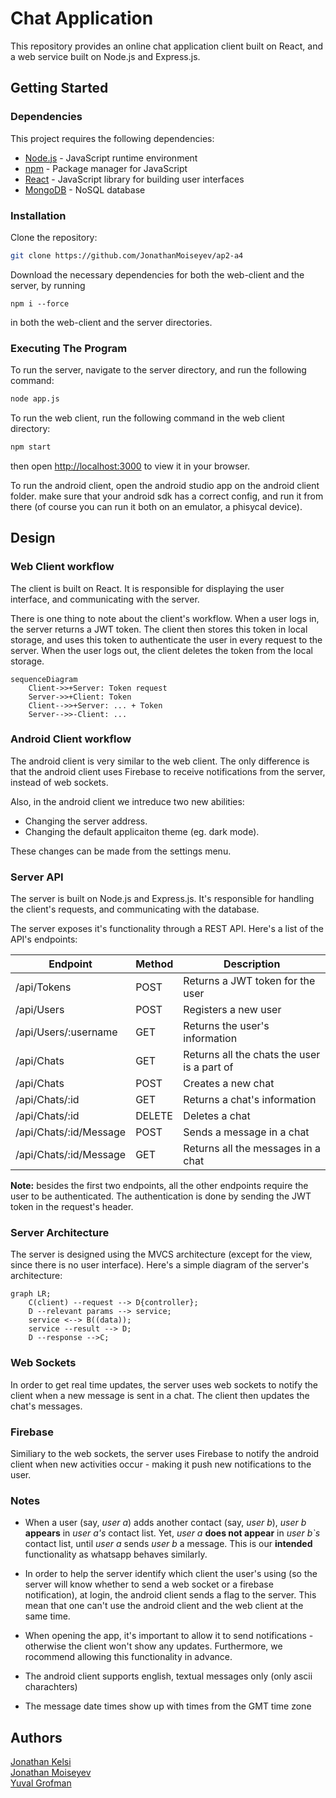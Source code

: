 # Chat Application

This repository provides an online chat application client built on React, and a web service built on Node.js and Express.js.

## Getting Started

### Dependencies

This project requires the following dependencies:

* [Node.js](https://nodejs.org/en/) - JavaScript runtime environment
* [npm](https://www.npmjs.com/) - Package manager for JavaScript
* [React](https://reactjs.org/) - JavaScript library for building user interfaces
* [MongoDB](https://www.mongodb.com/) - NoSQL database

### Installation

Clone the repository: 
```bash
git clone https://github.com/JonathanMoiseyev/ap2-a4
```

Download the necessary dependencies for both the web-client and the server, by running 

```
npm i --force
```

in both the web-client and the server directories.

### Executing The Program

To run the server, navigate to the server directory, and run the following command:

```bash
node app.js
```

To run the web client, run the following command in the web client directory:

```bash
npm start
```

then open [http://localhost:3000](http://localhost:3000) 
to view it in your browser.

To run the android client, open the android studio app on the android client folder. make sure that your android sdk has a correct config, and run it from there (of course you can run it both on an emulator, a phisycal device).

## Design

### Web Client workflow

The client is built on React. It is responsible for displaying the user interface, and communicating with the server.

There is one thing to note about the client's workflow. When a user logs in, the server returns a JWT token. The client then stores this token in local storage, and uses this token to authenticate the user in every request to the server. When the user logs out, the client deletes the token from the local storage.

```mermaid
sequenceDiagram
    Client->>+Server: Token request
    Server->>+Client: Token
    Client-->>+Server: ... + Token
    Server-->>-Client: ...
```

### Android Client workflow

The android client is very similar to the web client. The only difference is that the android client uses Firebase to receive notifications from the server, instead of web sockets. 

Also, in the android client we intreduce two new abilities:

* Changing the server address.
* Changing the default applicaiton theme (eg. dark mode).

These changes can be made from the settings menu. 



### Server API

The server is built on Node.js and Express.js. It's responsible for handling the client's requests, and communicating with the database.

The server exposes it's functionality through a REST API. Here's a list of the API's endpoints:

| Endpoint | Method | Description |
|----------|--------|-------------|
| /api/Tokens | POST | Returns a JWT token for the user |
| /api/Users | POST | Registers a new user |
| /api/Users/:username | GET | Returns the user's information |
| /api/Chats | GET | Returns all the chats the user is a part of |
| /api/Chats | POST | Creates a new chat |
| /api/Chats/:id | GET | Returns a chat's information |
| /api/Chats/:id | DELETE | Deletes a chat |
| /api/Chats/:id/Message | POST | Sends a message in a chat |
| /api/Chats/:id/Message | GET | Returns all the messages in a chat |

**Note:** besides the first two endpoints, all the other endpoints require the user to be authenticated. The authentication is done by sending the JWT token in the request's header.

### Server Architecture

The server is designed using the MVCS architecture (except for the view, since there is no user interface). Here's a simple diagram of the server's architecture:

```mermaid
graph LR;
    C(client) --request --> D{controller};
    D --relevant params --> service;
    service <--> B((data));
    service --result --> D;
    D --response -->C;
```

### Web Sockets

In order to get real time updates, the server uses web sockets to notify the client when a new message is sent in a chat. The client then updates the chat's messages.

### Firebase

Similiary to the web sockets, the server uses Firebase to notify the android client when new activities occur - making it push new notifications to the user. 


### Notes

- When a user  (say, _user a_) adds another contact (say, _user b_), _user b_ **appears** in _user a's_ contact list. Yet, _user a_ **does not appear** in _user b`s_ contact list, until _user a_ sends _user b_ a message. This is our **intended** functionality as whatsapp behaves similarly. 

-  In order to help the server identify which client the user's using (so the server will know whether to send a web socket or a firebase notification), at login, the android client sends a flag to the server. This mean that one can't use the android client and the web client at the same time.

- When opening the app, it's important to allow it to send notifications - otherwise the client won't show any updates. Furthermore, we rocommend allowing this functionality in advance.

- The android client supports english, textual messages only (only ascii charachters)

- The message date times show up with times from the GMT time zone


## Authors
[Jonathan Kelsi](https://github.com/JonathanKelsi)  
[Jonathan Moiseyev](https://github.com/JonathanMoiseyev)  
[Yuval Grofman](https://github.com/yuvalgrofman)
